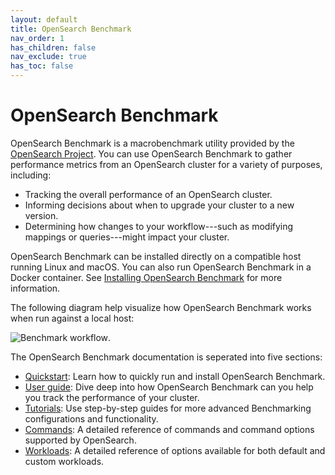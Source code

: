 ```yaml
---
layout: default
title: OpenSearch Benchmark
nav_order: 1
has_children: false
nav_exclude: true
has_toc: false
---
```


# OpenSearch Benchmark

OpenSearch Benchmark is a macrobenchmark utility provided by the [OpenSearch Project](https://github.com/opensearch-project). You can use OpenSearch Benchmark to gather performance metrics from an OpenSearch cluster for a variety of purposes, including:

- Tracking the overall performance of an OpenSearch cluster.
- Informing decisions about when to upgrade your cluster to a new version.
- Determining how changes to your workflow---such as modifying mappings or queries---might impact your cluster.

OpenSearch Benchmark can be installed directly on a compatible host running Linux and macOS. You can also run OpenSearch Benchmark in a Docker container. See [Installing OpenSearch Benchmark]({{site.url}}{{site.baseurl}}/benchmark/installing-benchmark/) for more information.

The following diagram help visualize how OpenSearch Benchmark works when run against a local host:

![Benchmark workflow]({{site.url}}{{site.baseurl}}/images/benchmark/OSB-workflow.png).

The OpenSearch Benchmark documentation is seperated into five sections:

- [Quickstart]({{site.url}}{{site.baseurl}}/benchmark/installing-benchmark/): Learn how to quickly run and install OpenSearch Benchmark.
- [User guide]({{site.url}}{{site.baseurl}}/benchmark/user-guide/index/): Dive deep into how OpenSearch Benchmark can you help you track the performance of your cluster.
- [Tutorials]({{site.url}}{{site.baseurl}}/benchmark/tutorials/index/): Use step-by-step guides for more advanced Benchmarking configurations and functionality.
- [Commands]({{site.url}}{{site.baseurl}}/benchmark/commands/index/): A detailed reference of commands and command options supported by OpenSearch.
- [Workloads]({{site.url}}{{site.baseurl}}/benchmark/workloads/index/): A detailed reference of options available for both default and custom workloads.





